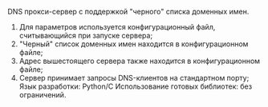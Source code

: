 DNS прокси-сервер с поддержкой "черного" списка доменных имен.
1.	Для параметров используется конфигурационный файл, считывающийся при запуске сервера;
2.	"Черный" список доменных имен находится в конфигурационном файле;
3.	Адрес вышестоящего сервера также находится в конфигурационном файле;
4.	Сервер принимает запросы DNS-клиентов на стандартном порту;
Язык разработки: Python/С
Использование готовых библиотек: без ограничений.